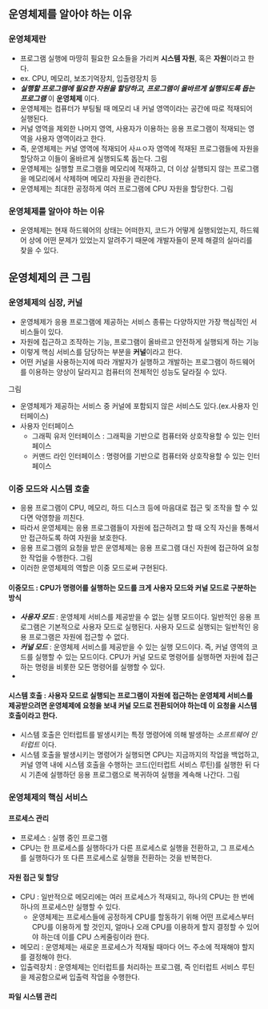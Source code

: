 ## 운영체제를 알아야 하는 이유

### 운영체제란

- 프로그램 실행에 마땅히 필요한 요소들을 가리켜 **시스템 자원**, 혹은 **자원**이라고 한다.
- ex. CPU, 메모리, 보조기억장치, 입출령장치 등
- **_실행할 프로그램에 필요한 자원을 할당하고, 프로그램이 올바르게 실행되도록 돕는 프로그램_** 이 **운영체제** 이다.
- 운영체제는 컴퓨터가 부팅될 때 메모리 내 커널 영역이라는 공간에 따로 적재되어 실행된다.
- 커널 영역을 제외한 나머지 영역, 사용자가 이용하는 응용 프로그램이 적재되는 영역을 사용자 영역이라고 한다.
- 즉, 운영체제는 커널 영역에 적재되어 사ㅛㅇ자 영역에 적재된 프로그램들에 자원을 할당하고 이들이 올바르게 실행되도록 돕는다.
  그림
- 운영체제는 실행할 프로그램을 메모리에 적재하고, 더 이상 실행되지 않는 프로그램을 메모리에서 삭제하며 메모리 자원을 관리한다.
- 운영체제는 최대한 공정하게 여러 프로그램에 CPU 자원을 할당한다.
  그림

### 운영체제를 알아야 하는 이유

- 운영체제는 현재 하드웨어의 상태는 어떠한지, 코드가 어떻게 실행되었는지, 하드웨어 상에 어떤 문제가 있었는지 알려주기 때문에 개발자들이 문제 해결의 실마리를 찾을 수 있다.

## 운영체제의 큰 그림

### 운영체제의 심장, 커널

- 운영체제가 응용 프로그램에 제공하는 서비스 종류는 다양하지만 가장 핵심적인 서비스들이 있다.
- 자원에 접근하고 조작하는 기능, 프로그램이 올바르고 안전하게 실행되게 하는 기능
- 이렇게 핵심 서비스를 담당하는 부분을 **커널**이라고 한다.
- 어떤 커널을 사용하는지에 따라 개발자가 실행하고 개발하는 프로그램이 하드웨어를 이용하는 양상이 달라지고 컴퓨터의 전체적인 성능도 달라질 수 있다.

그림

- 운영체제가 제공하는 서비스 중 커널에 포함되지 않은 서비스도 있다.(ex.사용자 인터페이스)
- 사용자 인터페이스
  - 그래픽 유저 인터페이스 : 그래픽을 기반으로 컴퓨터와 상호작용할 수 있는 인터페이스
  - 커맨드 라인 인터페이스 : 명령어를 기반으로 컴퓨터와 상호작용할 수 있는 인터페이스

### 이중 모드와 시스템 호출

- 응용 프로그램이 CPU, 메모리, 하드 디스크 등에 마음대로 접근 및 조작을 할 수 있다면 악영향을 끼친다.
- 따라서 운영체제는 응용 프로그램들이 자원에 접근하려고 할 때 오직 자신을 통해서만 접근하도록 하여 자원을 보호한다.
- 응용 프로그램의 요청을 받은 운영체제는 응용 프로그램 대신 자원에 접근하여 요청한 작업을 수행한다.
  그림
- 이러한 운영체제의 역할은 이중 모드로써 구현된다.

#### 이중모드 : CPU가 명령어를 실행하는 모드를 크게 사용자 모드와 커널 모드로 구분하는 방식

- **_사용자 모드_** : 운영체제 서비스를 제공받을 수 없는 실행 모드이다. 일반적인 응용 프로그램은 기본적으로 사용자 모드로 실행된다. 사용자 모드로 실행되는 일반적인 응용 프로그램은 자원에 접근할 수 없다.
- **_커널 모드_** : 운영체제 서비스를 제공받을 수 있는 실행 모드이다. 즉, 커널 영역의 코드를 실행할 수 있는 모드이다. CPU가 커널 모드로 명령어를 실행하면 자원에 접근하는 명령을 비롯한 모든 명령어를 실행할 수 있다.
-

#### 시스템 호출 : 사용자 모드로 실행되는 프로그램이 자원에 접근하는 운영체제 서비스를 제공받으려면 운영체제에 요청을 보내 커널 모드로 전환되어야 하는데 이 요청을 시스템 호출이라고 한다.

- 시스템 호출은 인터럽트를 발생시키는 특정 명령어에 의해 발생하는 _소프트웨어 인터럽트_ 이다.
- 시스템 호출을 발생시키는 명령어가 실행되면 CPU는 지금까지의 작업을 백업하고, 커널 영역 내에 시스템 호출을 수행하는 코드(인터럽트 서비스 루틴)를 실행한 뒤 다시 기존에 실행하던 응용 프로그램으로 복귀하여 실행을 계속해 나간다.
  그림

### 운영체제의 핵심 서비스

#### 프로세스 관리

- 프로세스 : 실행 중인 프로그램
- CPU는 한 프로세스를 실행하다가 다른 프로세스로 실행을 전환하고, 그 프로세스를 실행하다가 또 다른 프로세스로 실행을 전환하는 것을 반복한다.

#### 자원 접근 및 할당

- CPU : 일반적으로 메모리에는 여러 프로세스가 적재되고, 하나의 CPU는 한 번에 하나의 프로세스만 실행할 수 있다.
  - 운영체제는 프로세스들에 공정하게 CPU를 할동하기 위해 어떤 프로세스부터 CPU를 이용하게 할 것인지, 얼마나 오래 CPU를 이용하게 할지 결정할 수 있어야 하는데 이를 CPU 스케줄링이라 한다.
- 메모리 : 운영체제는 새로운 프로세스가 적재될 때마다 어느 주소에 적재해야 할지를 결정해야 한다.
- 입출력장치 : 운영체제는 인터럽트를 처리하는 프로그램, 즉 인터럽트 서비스 루틴을 제공함으로써 입출력 작업을 수행한다.

#### 파일 시스템 관리
